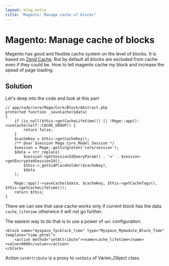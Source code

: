 ```yaml
---
layout: blog_entry
title: "Magento: Manage cache of blocks"
---
```


Magento: Manage cache of blocks
===============================

Magento has good and flexible cache system on the level of blocks. It is based on
[Zend Cache](http://framework.zend.com/manual/1.12/ru/zend.cache.html). But by default all blocks are excluded from cache
even if they could be. How to tell magento cache my block and increase the spead of page loading.

Solution
--------

Let's deep into the code and look at this part

    // app/code/core/Mage/Core/Block/Abstract.php
    protected function _saveCache($data)
    {
        if (is_null($this->getCacheLifetime()) || !Mage::app()->useCache(self::CACHE_GROUP)) {
            return false;
        }
        $cacheKey = $this->getCacheKey();
        /** @var $session Mage_Core_Model_Session */
        $session = Mage::getSingleton('core/session');
        $data = str_replace(
            $session->getSessionIdQueryParam() . '=' . $session->getEncryptedSessionId(),
            $this->_getSidPlaceholder($cacheKey),
            $data
        );

        Mage::app()->saveCache($data, $cacheKey, $this->getCacheTags(), $this->getCacheLifetime());
        return $this;
    }

There we can see that save cache works only if current block has the data `cache_lifetime`
otherwice it will not go further.

The easiest way to do that is to use a power of `xml` configuration.

    <block name="myspace_fpcblock_time" type="Myspace_Mymodule_Block_Time" template="time.phtml">
        <action method="setAttribute"><name>cache_lifetime</name><value>8000</value></action>
    </block>

Action `setAttribute` is a proxy to `setData` of Varien_Object class.






